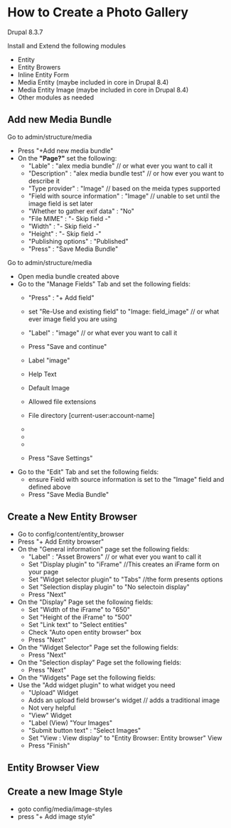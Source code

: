 # How to Create a Photo Gallery

Drupal 8.3.7

Install and Extend the following modules
- Entity
- Entity Browers
- Inline Entity Form
- Media Entity (maybe included in core in Drupal 8.4)
- Media Entity Image (maybe included in core in Drupal 8.4)
- Other modules as needed

## Add new Media Bundle

Go to admin/structure/media
- Press "+Add new media bundle" 
- On the **"Page?"** set the following:
  - "Lable" : "alex media bundle" // or what ever you want to call it
  - "Description" : "alex media bundle test" // or how ever you want to describe it
  - "Type provider" : "Image" // based on the meida types supported
  - "Field with source information" : "Image"  // unable to set until the image field is set later
  - "Whether to gather exif data" : "No"
  - "File MIME" : "- Skip field -"
  - "Width" : "- Skip field -"
  - "Height" : "- Skip field -"
  - "Publishing options" : "Published"
  - "Press" : "Save Media Bundle"

Go to admin/structure/media
- Open media bundle created above
- Go to the "Manage Fields" Tab and set the following fields:
  - "Press" : "+ Add field" 
  - set "Re-Use and existing field" to "Image: field_image"  // or what ever image field you are using
  - "Label" : "image"  // or what ever you want to call it
  - Press "Save and continue"
  
  - Label "image"
  - Help Text 
  - Default Image
  - Allowed file extensions
  - File directory [current-user:account-name]
  -
  -
  -
  - Press "Save Settings"
- Go to the "Edit" Tab and set the following fields:
  - ensure Field with source information is set to the "Image" field and defined above
  - Press "Save Media Bundle"

## Create a New Entity Browser
- Go to config/content/entity_browser
- Press "+ Add Entity browser" 
- On the "General information" page set the following fields:
  - "Label" : "Asset Browers" // or what ever you want to call it
  - Set "Display plugin" to "iFrame" //This creates an iFrame form on your page
  - Set "Widget selector plugin" to "Tabs" //the form presents options 
  - Set "Selection display plugin" to "No selectoin display"
  - Press "Next"
- On the "Display" Page set the following fields:
  - Set "Width of the iFrame" to "650"
  - Set "Height of the iFrame" to "500"
  - Set "Link text" to "Select entities"
  - Check "Auto open entity browser" box
  - Press "Next"
- On the "Widget Selector" Page set the following fields:
  - Press "Next"
- On the "Selection display" Page set the following fields:
  - Press "Next"
- On the "Widgets" Page set the following fields:
- Use the "Add widget plugin" to what widget you need  
  - "Upload" Widget
  - Adds an upload field browser's widget // adds a traditional image
  - Not very helpful
  - "View" Widget
  - "Label (View) "Your Images" 
  - "Submit button text" : "Select Images"
  - Set "View : View display" to "Entity Browser: Entity browser" View 
  - Press "Finish"
  
## Entity Browser View


## Create a new Image Style
- goto config/media/image-styles
- press "+ Add image style"




